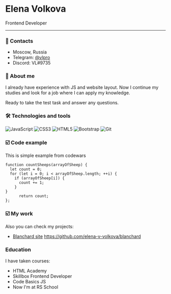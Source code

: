 # **Elena Volkova** 
Frontend Developer 

***

### 📱 Contacts
* Moscow, Russia
* Telegram: [@vlpro](https://t.me/vlpro "vlpro")
* Discord: VL#9735

### 👩 About me

I already have experience with JS and website layout. Now I continue my studies and look for a job where I can apply my knowledge.

Ready to take the test task and answer any questions.

### 🛠  Technologies and tools

![JavaScript](https://img.shields.io/badge/javascript-%23323330.svg?style=for-the-badge&logo=javascript&logoColor=%23F7DF1E) ![CSS3](https://img.shields.io/badge/css3-%231572B6.svg?style=for-the-badge&logo=css3&logoColor=white) ![HTML5](https://img.shields.io/badge/html5-%23E34F26.svg?style=for-the-badge&logo=html5&logoColor=white) ![Bootstrap](https://img.shields.io/badge/bootstrap-%23563D7C.svg?style=for-the-badge&logo=bootstrap&logoColor=white) ![Git](https://img.shields.io/badge/git-%23F05033.svg?style=for-the-badge&logo=git&logoColor=white)

### ☑️ Code example 

This is simple example from codewars
```
function countSheeps(arrayOfSheep) {
  let count = 0;
  for (let i = 0; i < arrayOfSheep.length; ++i) {
    if (arrayOfSheep[i]) {
      count += 1;
    }
}
      return count;
};
```
### ☑️ My work
Also you can check my projects: 
* [Blanchard site](https://blanchard.vl-pro.com/ "Blachard")  https://github.com/elena-v-volkova/blanchard

### Education


I have taken courses:
* HTML Academy
* Skillbox Frontend Developer
* Code Basics JS
* Now I'm at RS School


